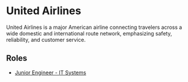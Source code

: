 # United Airlines

United Airlines is a major American airline connecting travelers across a wide domestic and international route network, emphasizing safety, reliability, and customer service.

## Roles

- [Junior Engineer - IT Systems](../roles/2025_08_JUNIOR_ENGINEER_IT_SYSTEMS.md)
